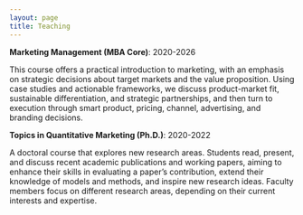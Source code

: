 ```yaml
---
layout: page
title: Teaching
---
```



<b>Marketing Management (MBA Core)</b>: 2020-2026

This course offers a practical introduction to marketing, with an emphasis on strategic decisions about target markets and the value proposition. Using case studies and actionable frameworks, we discuss product-market fit, sustainable differentiation, and strategic partnerships, and then turn to execution through smart product, pricing, channel, advertising, and branding decisions.

<b>Topics in Quantitative Marketing (Ph.D.)</b>: 2020-2022

A doctoral course that explores new research areas. Students read, present, and discuss recent academic publications and working papers, aiming to enhance their skills in evaluating a paper’s contribution, extend their knowledge of models and methods, and inspire new research ideas. Faculty members focus on different research areas, depending on their current interests and expertise.
